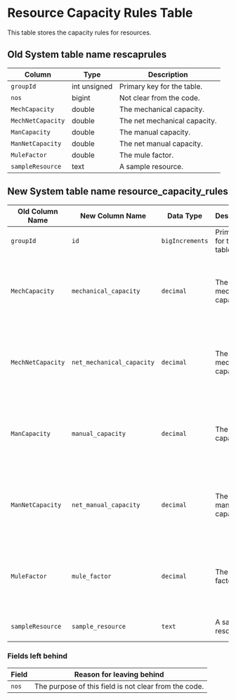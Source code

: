 
# Resource Capacity Rules Table

This table stores the capacity rules for resources.

## Old System table name rescaprules

| Column | Type | Description |
|---|---|---|
| `groupId` | int unsigned | Primary key for the table. |
| `nos` | bigint | Not clear from the code. |
| `MechCapacity` | double | The mechanical capacity. |
| `MechNetCapacity` | double | The net mechanical capacity. |
| `ManCapacity` | double | The manual capacity. |
| `ManNetCapacity` | double | The net manual capacity. |
| `MuleFactor` | double | The mule factor. |
| `sampleResource` | text | A sample resource. |

## New System table name resource_capacity_rules

| Old Column Name | New Column Name | Data Type | Description | Remarks |
|---|---|---|---|---|
| `groupId` | `id` | `bigIncrements` | Primary key for the table. | - |
| `MechCapacity` | `mechanical_capacity` | `decimal` | The mechanical capacity. | Renamed for clarity and changed to `decimal` for better precision. |
| `MechNetCapacity` | `net_mechanical_capacity` | `decimal` | The net mechanical capacity. | Renamed for clarity and changed to `decimal` for better precision. |
| `ManCapacity` | `manual_capacity` | `decimal` | The manual capacity. | Renamed for clarity and changed to `decimal` for better precision. |
| `ManNetCapacity` | `net_manual_capacity` | `decimal` | The net manual capacity. | Renamed for clarity and changed to `decimal` for better precision. |
| `MuleFactor` | `mule_factor` | `decimal` | The mule factor. | Renamed for clarity and changed to `decimal` for better precision. |
| `sampleResource` | `sample_resource` | `text` | A sample resource. | Renamed for clarity. |

### Fields left behind

| Field | Reason for leaving behind |
|---|---|
| `nos` | The purpose of this field is not clear from the code. |
